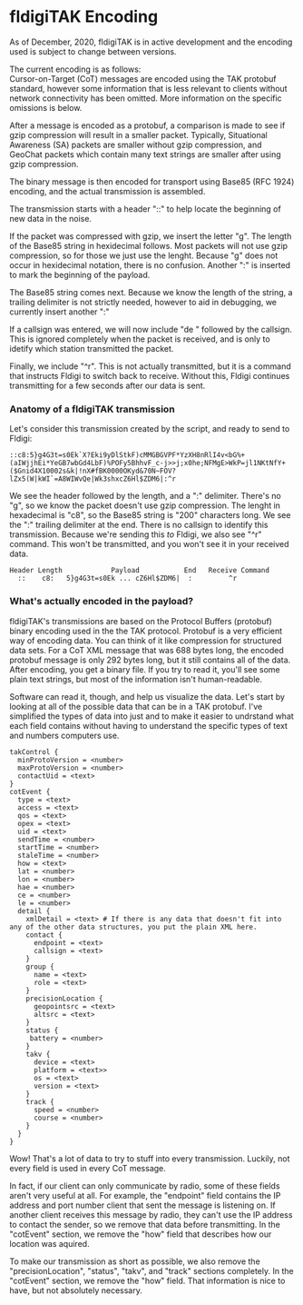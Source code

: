 # fldigiTAK Encoding
As of December, 2020, fldigiTAK is in active development and the encoding used is subject to change between versions.

The current encoding is as follows:  
Cursor-on-Target (CoT) messages are encoded using the TAK protobuf standard, however some information that is less relevant to clients without network connectivity has been omitted.  More information on the specific omissions is below.

After a message is encoded as a protobuf, a comparison is made to see if gzip compression will result in a smaller packet.  Typically, Situational Awareness (SA) packets are smaller without gzip compression, and GeoChat packets which contain many text strings are smaller after using gzip compression.

The binary message is then encoded for transport using Base85 (RFC 1924) encoding, and the actual transmission is assembled.

The transmission starts with a header "::" to help locate the beginning of new data in the noise.

If the packet was compressed with gzip, we insert the letter "g".  The length of the Base85 string in hexidecimal follows.  Most packets will not use gzip compression, so for those we just use the lenght.  Because "g" does not occur in hexidecimal notation, there is no confusion. Another ":" is inserted to mark the beginning of the payload.

The Base85 string comes next.  Because we know the length of the string, a trailing delimiter is not strictly needed, however to aid in debugging, we currently insert another ":"

If a callsign was entered, we will now include "de " followed by the callsign.  This is ignored completely when the packet is received, and is only to idetify which station transmitted the packet.

Finally, we include "^r".  This is not actually transmitted, but it is a command that instructs Fldigi to switch back to receive.  Without this, Fldigi continues transmitting for a few seconds after our data is sent.

### Anatomy of a fldigiTAK transmission
Let's consider this transmission created by the script, and ready to send to Fldigi:
```
::c8:5}g4G3t=s0Ek`X?Eki9yDlStkF)cMMGBGVPF*YzXH8nRlI4v<bG%+(aIWjjhEi*YeGB7wbGd4LbF)%POFy5BhhvF_c-j>>j;x0he;NFMgE>WkP=jl1NKtNfY+($Gnid4X10002s&k|!nX#fBK0000OKyd&70N~FOV?lZx5(W|kWI`=A8WIWvQe|Wk3shxcZ6Hl$ZDM6|:^r
```
We see the header followed by the length, and a ":" delimiter.  There's no "g", so we know the packet doesn't use gzip compression.  The lenght in hexadecimal is "c8", so the Base85 string is "200" characters long.  We see the ":" trailing delimiter at the end.  There is no callsign to identify this transmission.  Because we're sending this _to_ Fldigi, we also see "^r" command.  This won't be transmitted, and you won't see it in your received data.
```
Header Length            Payload           End   Receive Command
  ::    c8:   5}g4G3t=s0Ek ... cZ6Hl$ZDM6|  :         ^r
```

### What's actually encoded in the payload?
fldigiTAK's transmissions are based on the Protocol Buffers (protobuf) binary encoding used in the the TAK protocol.  Protobuf is a very efficient way of encoding data.  You can think of it like compression for structured data sets.  For a CoT XML message that was 688 bytes long, the encoded protobuf message is only 292 bytes long, but it still contains all of the data.  After encoding, you get a binary file.  If you try to read it, you'll see some plain text strings, but most of the information isn't human-readable.

Software can read it, though, and help us visualize the data.  Let's start by looking at all of the possible data that can be in a TAK protobuf.  I've simplified the types of data into just <text> and <number> to make it easier to undrstand what each field contains without having to understand the specific types of text and numbers computers use.
```
takControl {
  minProtoVersion = <number>
  maxProtoVersion = <number>
  contactUid = <text>
}
cotEvent {
  type = <text>
  access = <text>
  qos = <text>
  opex = <text>
  uid = <text>
  sendTime = <number>
  startTime = <number>
  staleTime = <number>
  how = <text>
  lat = <number>
  lon = <number>
  hae = <number>
  ce = <number>
  le = <number>
  detail {
    xmlDetail = <text> # If there is any data that doesn't fit into any of the other data structures, you put the plain XML here.
    contact {
      endpoint = <text>
      callsign = <text>
    }
    group {
      name = <text>
      role = <text>
    }
    precisionLocation {
      geopointsrc = <text>
      altsrc = <text>
    }
    status {
     battery = <number>
    }
    takv {
      device = <text>
      platform = <text>>
      os = <text>
      version = <text>
    }
    track {
      speed = <number>
      course = <number>
    }
  }  
}
```
Wow! That's a lot of data to try to stuff into every transmission.  Luckily, not every field is used in every CoT message.

In fact, if our client can only communicate by radio, some of these fields aren't very useful at all.  For example, the "endpoint" field contains the IP address and port number client that sent the message is listening on.  If another client receives this message by radio, they can't use the IP address to contact the sender, so we remove that data before transmitting.  In the "cotEvent" section, we remove the "how" field that describes how our location was aquired.

To make our transmission as short as possible, we also remove the "precisionLocation", "status", "takv", and "track" sections completely.  In the "cotEvent" section, we remove the "how" field. That information is nice to have, but not absolutely necessary.

